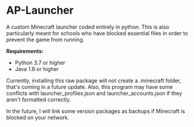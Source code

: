 # AP-Launcher
A custom Minecraft launcher coded entirely in python. 
This is also particularly meant for schools who have blocked essential files in order to prevent the game from running.

**Requirements:**
* Python 3.7 or higher
* Java 1.8 or higher

Currently, installing this raw package will not create a .minecraft folder, that's coming in a future update.
Also, this program may have some conflicts with launcher_profiles.json and launcher_accounts.json if they aren't formatted correctly.

In the future, I will link some version packages as backups if Minecraft is blocked on your network.
